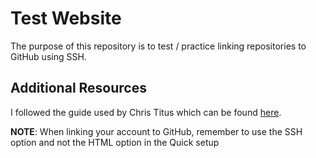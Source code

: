 # Test Website
The purpose of this repository is to test / practice linking repositories to GitHub using SSH.

## Additional Resources
I followed the guide used by Chris Titus which can be found [here](https://christitus.com/ssh-github/).

**NOTE**: When linking your account to GitHub, remember to use the SSH option and not the HTML option in the Quick setup